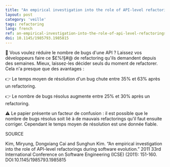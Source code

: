 ```yaml
---
title: "An empirical investigation into the role of API-level refactorings during software evolution"
layout: post
category: 'veille'
tags: refactoring
lang: french
ref: an-empirical-investigation-into-the-role-of-api-level-refactorings-during-software-evolution
doi: 10.1145/1985793.1985815
---
```


🐛 Vous voulez réduire le nombre de bugs d'une API ? Laissez vos développeurs faire ce $£%!§#@ de refactoring qu'ils demandent depuis des semaines. Mieux, laissez-les décider seuls du moment de refactorer. Cela n'a presque que des avantages :

👉 Le temps moyen de résolution d'un bug chute entre 35% et 63% après un refactoring.

👉 Le nombre de bugs résolus augmente entre 25% et 30% après un refactoring.

⚠️ Le papier présente un facteur de confusion : il est possible que le nombre de bugs résolus soit lié à de mauvais refactorings qu'il faut ensuite corriger. Cependant le temps moyen de résolution est une donnée fiable.

SOURCE

Kim, Miryung, Dongxiang Cai and Sunghun Kim. “An empirical investigation into the role of API-level refactorings during software evolution.” 2011 33rd International Conference on Software Engineering (ICSE) (2011): 151-160. DOI:10.1145/1985793.1985815